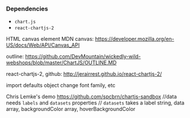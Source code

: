 ### Dependencies
* `chart.js`
* `react-chartjs-2`

HTML canvas element
MDN canvas: https://developer.mozilla.org/en-US/docs/Web/API/Canvas_API

outline: https://github.com/DevMountain/wickedly-wild-webshops/blob/master/ChartJS/OUTLINE.MD

react-chartjs-2, github: http://jerairrest.github.io/react-chartjs-2/


import defaults object
change font family, etc



Chris Lemke's demo
https://github.com/spcbrn/chartjs-sandbox
   //data needs `labels` and `datasets` properties
    // `datasets` takes a label string, data array, backgroundColor array, hoverBackgroundColor



